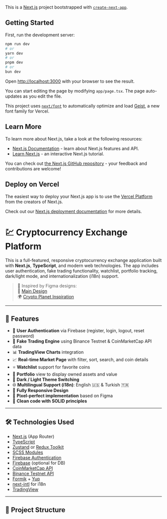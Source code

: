This is a [Next.js](https://nextjs.org) project bootstrapped with [`create-next-app`](https://nextjs.org/docs/app/api-reference/cli/create-next-app).

## Getting Started

First, run the development server:

```bash
npm run dev
# or
yarn dev
# or
pnpm dev
# or
bun dev
```

Open [http://localhost:3000](http://localhost:3000) with your browser to see the result.

You can start editing the page by modifying `app/page.tsx`. The page auto-updates as you edit the file.

This project uses [`next/font`](https://nextjs.org/docs/app/building-your-application/optimizing/fonts) to automatically optimize and load [Geist](https://vercel.com/font), a new font family for Vercel.

## Learn More

To learn more about Next.js, take a look at the following resources:

- [Next.js Documentation](https://nextjs.org/docs) - learn about Next.js features and API.
- [Learn Next.js](https://nextjs.org/learn) - an interactive Next.js tutorial.

You can check out [the Next.js GitHub repository](https://github.com/vercel/next.js) - your feedback and contributions are welcome!

## Deploy on Vercel

The easiest way to deploy your Next.js app is to use the [Vercel Platform](https://vercel.com/new?utm_medium=default-template&filter=next.js&utm_source=create-next-app&utm_campaign=create-next-app-readme) from the creators of Next.js.

Check out our [Next.js deployment documentation](https://nextjs.org/docs/app/building-your-application/deploying) for more details.
# 💹 Cryptocurrency Exchange Platform

This is a full-featured, responsive cryptocurrency exchange application built with **Next.js**, **TypeScript**, and modern web technologies. The app includes user authentication, fake trading functionality, watchlist, portfolio tracking, dark/light mode, and internationalization (i18n) support.

> 📌 Inspired by Figma designs:  
> 🎨 [Main Design](https://www.figma.com/design/98DqPAzFuthisWLaeTG7B6/cryptocurrency-exchange-in-light-mood-and-Dark-mood--Community-?node-id=2680-54312&t=UDuV2ZXEQIoilHh8-0)  
> 🌍 [Crypto Planet Inspiration](https://www.figma.com/design/GAf84WJAFR8x0Xve64Kgjk/Crypto-Planet---Crypto-Trading-Exchange-UI-Template-In-Figma--Community-?node-id=2-3&p=f)

---

## 🚀 Features

- 🔐 **User Authentication** via Firebase (register, login, logout, reset password)
- 💱 **Fake Trading Engine** using Binance Testnet & CoinMarketCap API data
- 📊 **TradingView Charts** integration
- 📈 **Real-time Market Page** with filter, sort, search, and coin details
- ⭐ **Watchlist** support for favorite coins
- 💼 **Portfolio** view to display owned assets and value
- 🌙 **Dark / Light Theme Switching**
- 🌐 **Multilingual Support (i18n)**: English 🇺🇸 & Turkish 🇹🇷
- 📱 **Fully Responsive Design**
- 🎯 **Pixel-perfect implementation** based on Figma
- 🧼 **Clean code with SOLID principles**

---

## 🛠️ Technologies Used

- [Next.js](https://nextjs.org/) (App Router)
- [TypeScript](https://www.typescriptlang.org/)
- [Zustand](https://zustand-demo.pmnd.rs/) or [Redux Toolkit](https://redux-toolkit.js.org/)
- [SCSS Modules](https://sass-lang.com/)
- [Firebase Authentication](https://firebase.google.com/products/auth)
- [Firebase](https://firebase.com/) (optional for DB)
- [CoinMarketCap API](https://coinmarketcap.com/api/)
- [Binance Testnet API](https://testnet.binance.vision/)
- [Formik](https://formik.org/) + [Yup](https://github.com/jquense/yup)
- [next-intl](https://next-intl.dev/) for i18n
- [TradingView](https://www.tradingview.com/widget/advanced-chart/)

---

## 📁 Project Structure
